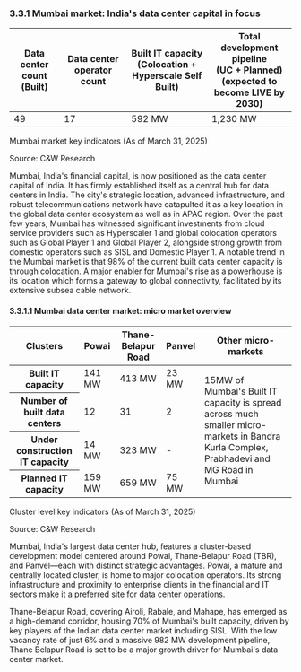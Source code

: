 ### 3.3.1 Mumbai market: India's data center capital in focus

<table><thead><tr><th>Data center count<br>(Built)</th><th>Data center operator count</th><th>Built IT capacity<br>(Colocation + Hyperscale Self<br>Built)</th><th>Total development pipeline<br>(UC + Planned)<br>(expected to become LIVE by<br>2030)</th></tr></thead><tbody><tr><td>49</td><td>17</td><td>592 MW</td><td>1,230 MW</td></tr></tbody></table>

Mumbai market key indicators (As of March 31, 2025)

Source: C&W Research

Mumbai, India's financial capital, is now positioned as the data center capital of India. It has firmly established itself as a central hub for data centers in India. The city's strategic location, advanced infrastructure, and robust telecommunications network have catapulted it as a key location in the global data center ecosystem as well as in APAC region. Over the past few years, Mumbai has witnessed significant investments from cloud service providers such as Hyperscaler 1 and global colocation operators such as Global Player 1 and Global Player 2, alongside strong growth from domestic operators such as SISL and Domestic Player 1. A notable trend in the Mumbai market is that 98% of the current built data center capacity is through colocation. A major enabler for Mumbai's rise as a powerhouse is its location which forms a gateway to global connectivity, facilitated by its extensive subsea cable network.

#### 3.3.1.1 Mumbai data center market: micro market overview

<table><thead><tr><th>Clusters</th><th>Powai</th><th>Thane-Belapur Road</th><th>Panvel</th><th>Other micro-markets</th></tr></thead><tbody><tr><th>Built IT capacity</th><td>141 MW</td><td>413 MW</td><td>23 MW</td><td rowspan="4">15MW of Mumbai's Built IT capacity is spread across much smaller micro-markets in Bandra Kurla Complex, Prabhadevi and MG Road in Mumbai</td></tr><tr><th>Number of built data centers</th><td>12</td><td>31</td><td>2</td></tr><tr><th>Under construction IT capacity</th><td>14 MW</td><td>323 MW</td><td>-</td></tr><tr><th>Planned IT capacity</th><td>159 MW</td><td>659 MW</td><td>75 MW</td></tr></tbody></table>

Cluster level key indicators (As of March 31, 2025)

Source: C&W Research

Mumbai, India's largest data center hub, features a cluster-based development model centered around Powai, Thane-Belapur Road (TBR), and Panvel—each with distinct strategic advantages. Powai, a mature and centrally located cluster, is home to major colocation operators. Its strong infrastructure and proximity to enterprise clients in the financial and IT sectors make it a preferred site for data center operations.

Thane-Belapur Road, covering Airoli, Rabale, and Mahape, has emerged as a high-demand corridor, housing 70% of Mumbai's built capacity, driven by key players of the Indian data center market including SISL. With the low vacancy rate of just 6% and a massive 982 MW development pipeline, Thane Belapur Road is set to be a major growth driver for Mumbai's data center market.